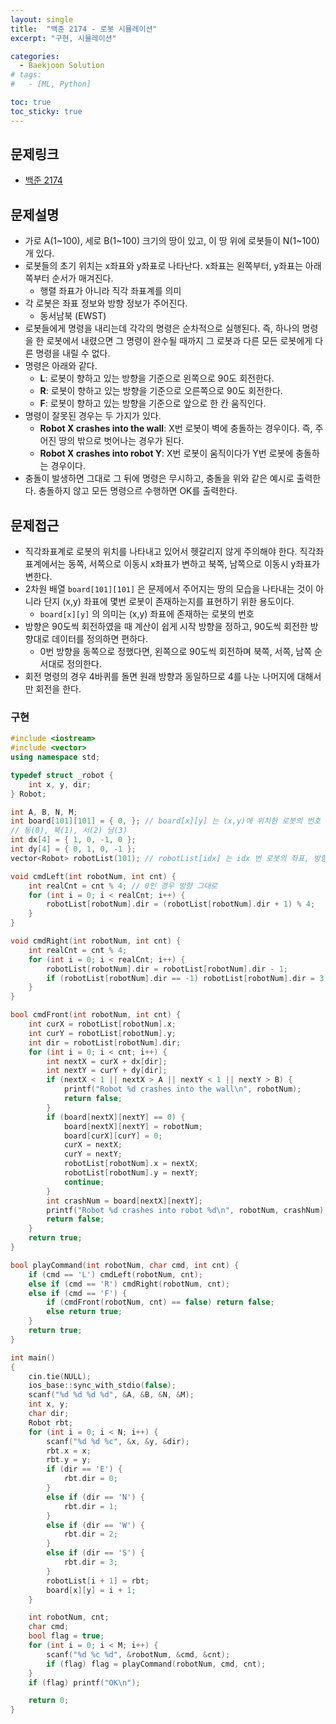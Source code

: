 ```yaml
---
layout: single
title:  "백준 2174 - 로봇 시뮬레이션"
excerpt: "구현, 시뮬레이션"

categories:
  - Baekjoon Solution
# tags:
#   - [ML, Python]

toc: true
toc_sticky: true
---
```


## 문제링크
- [백준 2174](https://www.acmicpc.net/problem/2174)

## 문제설명
- 가로 A(1~100), 세로 B(1~100) 크기의 땅이 있고, 이 땅 위에 로봇들이 N(1~100)개 있다.
- 로봇들의 초기 위치는 x좌표와 y좌표로 나타난다. x좌표는 왼쪽부터, y좌표는 아래쪽부터 순서가 매겨진다.
    - 행렬 좌표가 아니라 직각 좌표계를 의미
- 각 로봇은 좌표 정보와 방향 정보가 주어진다.
    - 동서남북 (EWST)
- 로봇들에게 명령을 내리는데 각각의 명령은 순차적으로 실행된다. 즉, 하나의 명령을 한 로봇에서 내렸으면 그 명령이 완수될 때까지 그 로봇과 다른 모든 로봇에게 다른 명령을 내릴 수 없다.
- 명령은 아래와 같다.
    - **L**: 로봇이 향하고 있는 방향을 기준으로 왼쪽으로 90도 회전한다.
    - **R**: 로봇이 향하고 있는 방향을 기준으로 오른쪽으로 90도 회전한다.
    - **F**: 로봇이 향하고 있는 방향을 기준으로 앞으로 한 칸 움직인다.
- 명령이 잘못된 경우는 두 가지가 있다.
    - **Robot X crashes into the wall**: X번 로봇이 벽에 충돌하는 경우이다. 즉, 주어진 땅의 밖으로 벗어나는 경우가 된다.
    - **Robot X crashes into robot Y**: X번 로봇이 움직이다가 Y번 로봇에 충돌하는 경우이다.
- 충돌이 발생하면 그대로 그 뒤에 명령은 무시하고, 충돌을 위와 같은 예시로 출력한다. 충돌하지 않고 모든 명령으르 수행하면 OK를 출력한다.

## 문제접근
- 직각좌표계로 로봇의 위치를 나타내고 있어서 헷갈리지 않게 주의해야 한다. 직각좌표계에서는 동쪽, 서쪽으로 이동시 x좌표가 변하고 북쪽, 남쪽으로 이동시 y좌표가 변한다.
- 2차원 배열 `board[101][101]` 은 문제에서 주어지는 땅의 모습을 나타내는 것이 아니라 단지 (x,y) 좌표에 몇번 로봇이 존재하는지를 표현하기 위한 용도이다.
    -  `board[x][y]` 의 의미는 (x,y) 좌표에 존재하는 로봇의 번호
- 방향은 90도씩 회전하였을 때 계산이 쉽게 시작 방향을 정하고, 90도씩 회전한 방향대로 데이터를 정의하면 편하다.
    - 0번 방향을 동쪽으로 정했다면, 왼쪽으로 90도씩 회전하며 북쪽, 서쪽, 남쪽 순서대로 정의한다.
- 회전 명령의 경우 4바퀴를 돌면 원래 방향과 동일하므로 4를 나눈 나머지에 대해서만 회전을 한다.

### 구현
```c++
#include <iostream>
#include <vector>
using namespace std;

typedef struct _robot {
	int x, y, dir;
} Robot;

int A, B, N, M;
int board[101][101] = { 0, }; // board[x][y] 는 (x,y)에 위치한 로봇의 번호
// 동(0), 북(1), 서(2) 남(3)
int dx[4] = { 1, 0, -1, 0 };
int dy[4] = { 0, 1, 0, -1 };
vector<Robot> robotList(101); // robotList[idx] 는 idx 번 로봇의 좌표, 방향 정보

void cmdLeft(int robotNum, int cnt) {
	int realCnt = cnt % 4; // 0인 경우 방향 그대로
	for (int i = 0; i < realCnt; i++) {
		robotList[robotNum].dir = (robotList[robotNum].dir + 1) % 4;
	}
}

void cmdRight(int robotNum, int cnt) {
	int realCnt = cnt % 4;
	for (int i = 0; i < realCnt; i++) {
		robotList[robotNum].dir = robotList[robotNum].dir - 1;
		if (robotList[robotNum].dir == -1) robotList[robotNum].dir = 3;
	}
}

bool cmdFront(int robotNum, int cnt) {
	int curX = robotList[robotNum].x;
	int curY = robotList[robotNum].y;
	int dir = robotList[robotNum].dir;
	for (int i = 0; i < cnt; i++) {
		int nextX = curX + dx[dir];
		int nextY = curY + dy[dir];
		if (nextX < 1 || nextX > A || nextY < 1 || nextY > B) {
			printf("Robot %d crashes into the wall\n", robotNum);
			return false;
		}
		if (board[nextX][nextY] == 0) {
			board[nextX][nextY] = robotNum;
			board[curX][curY] = 0;
			curX = nextX;
			curY = nextY;
			robotList[robotNum].x = nextX;
			robotList[robotNum].y = nextY;
			continue;
		}
		int crashNum = board[nextX][nextY];
		printf("Robot %d crashes into robot %d\n", robotNum, crashNum);
		return false;
	}
	return true;
}

bool playCommand(int robotNum, char cmd, int cnt) {
	if (cmd == 'L') cmdLeft(robotNum, cnt);
	else if (cmd == 'R') cmdRight(robotNum, cnt);
	else if (cmd == 'F') {
		if (cmdFront(robotNum, cnt) == false) return false;
		else return true;
	}
	return true;
}

int main()
{
	cin.tie(NULL);
	ios_base::sync_with_stdio(false);
	scanf("%d %d %d %d", &A, &B, &N, &M);
	int x, y;
	char dir;
	Robot rbt;
	for (int i = 0; i < N; i++) {
		scanf("%d %d %c", &x, &y, &dir);
		rbt.x = x;
		rbt.y = y;
		if (dir == 'E') {
			rbt.dir = 0;
		}
		else if (dir == 'N') {
			rbt.dir = 1;
		}
		else if (dir == 'W') {
			rbt.dir = 2;
		}
		else if (dir == 'S') {
			rbt.dir = 3;
		}
		robotList[i + 1] = rbt;
		board[x][y] = i + 1;
	}

	int robotNum, cnt;
	char cmd;
	bool flag = true;
	for (int i = 0; i < M; i++) {
		scanf("%d %c %d", &robotNum, &cmd, &cnt);
		if (flag) flag = playCommand(robotNum, cmd, cnt);
	}
	if (flag) printf("OK\n");

	return 0;
}
```
